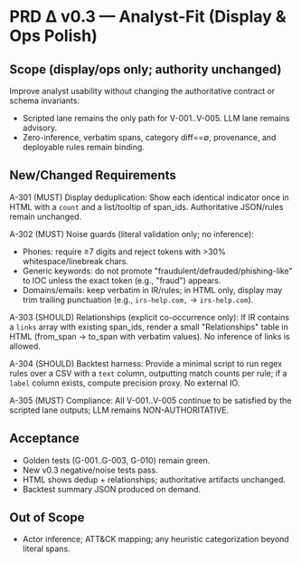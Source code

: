 # PRD Δ v0.3 — Analyst-Fit (Display & Ops Polish)

## Scope (display/ops only; authority unchanged)
Improve analyst usability without changing the authoritative contract or schema invariants:
- Scripted lane remains the only path for V-001..V-005. LLM lane remains advisory. 
- Zero-inference, verbatim spans, category diff==∅, provenance, and deployable rules remain binding.

## New/Changed Requirements
A-301 (MUST) Display deduplication: Show each identical indicator once in HTML with a `count` and a list/tooltip of span_ids. Authoritative JSON/rules remain unchanged.

A-302 (MUST) Noise guards (literal validation only; no inference):
- Phones: require ≥7 digits and reject tokens with >30% whitespace/linebreak chars.
- Generic keywords: do not promote "fraudulent/defrauded/phishing-like" to IOC unless the exact token (e.g., "fraud") appears.
- Domains/emails: keep verbatim in IR/rules; in HTML only, display may trim trailing punctuation (e.g., `irs-help.com,` → `irs-help.com`).

A-303 (SHOULD) Relationships (explicit co-occurrence only): If IR contains a `links` array with existing span_ids, render a small "Relationships" table in HTML (from_span → to_span with verbatim values). No inference of links is allowed.

A-304 (SHOULD) Backtest harness: Provide a minimal script to run regex rules over a CSV with a `text` column, outputting match counts per rule; if a `label` column exists, compute precision proxy. No external IO.

A-305 (MUST) Compliance: All V-001..V-005 continue to be satisfied by the scripted lane outputs; LLM remains NON-AUTHORITATIVE.

## Acceptance
- Golden tests (G-001..G-003, G-010) remain green.
- New v0.3 negative/noise tests pass.
- HTML shows dedup + relationships; authoritative artifacts unchanged.
- Backtest summary JSON produced on demand.

## Out of Scope
- Actor inference; ATT&CK mapping; any heuristic categorization beyond literal spans.